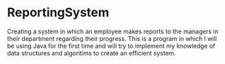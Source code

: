 # ReportingSystem
Creating a system in which an employee makes reports to the managers in their department regarding their progress. This is a program in which I will be using Java for the first time and will try to implement my knowledge of data structures and algoritims to create an efficient system.
